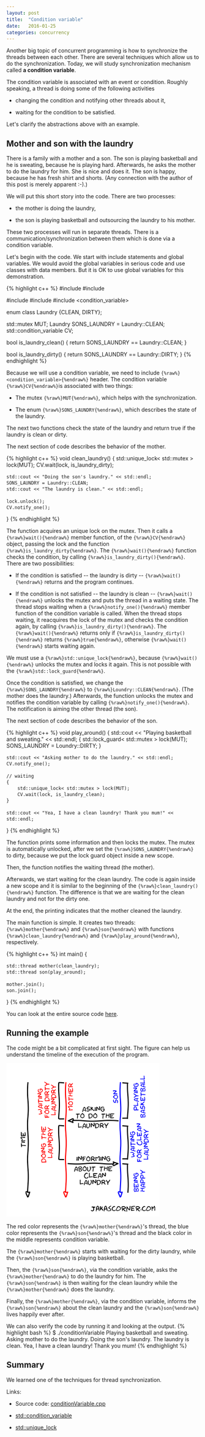 ```yaml
---
layout: post
title:  "Condition variable"
date:   2016-01-25
categories: concurrency
---
```


Another big topic of concurrent programming is how to synchronize the threads
between each other. There are several techniques which allow us to do the
synchronization. Today, we will study synchronization mechanism called **a
condition variable**.

The condition variable is associated with an event or condition. Roughly
speaking, a thread is doing some of the following activities

* changing the condition and notifying other threads about it,

* waiting for the condition to be satisfied. 

Let's clarify the abstractions above with an example. 

Mother and son with the laundry
-------------------------------

There is a family with a mother and a son. The son is playing basketball and he
is sweating, because he is playing hard. Afterwards, he asks the mother to do
the laundry for him. She is nice and does it. The son is happy, because he has
fresh shirt and shorts. (Any connection with the author of this post is merely
apparent :-).)

We will put this short story into the code. There are two processes:

* the mother is doing the laundry,

* the son is playing basketball and outsourcing the laundry to his mother.

These two processes will run in separate threads. There is a
communication/synchronization between them which is done via a condition
variable.

Let's begin with the code. We start with include statements and global
variables. We would avoid the global variables in serious code and use classes
with data members. But it is OK to use global variables for this demonstration.

{% highlight c++ %}
#include <iostream>
#include <string>

#include <thread>
#include <mutex>
#include <condition_variable>


enum class Laundry {CLEAN, DIRTY};

std::mutex MUT;
Laundry SONS_LAUNDRY = Laundry::CLEAN;
std::condition_variable CV;

bool is_laundry_clean()
{
    return SONS_LAUNDRY == Laundry::CLEAN;
}

bool is_laundry_dirty()
{
    return SONS_LAUNDRY == Laundry::DIRTY;
}
{% endhighlight %}

 Because we will use a condition variable, we need to include
`{%raw%}<condition_variable>{%endraw%}` header. The condition variable
`{%raw%}CV{%endraw%}`is associated with two things:

* The mutex `{%raw%}MUT{%endraw%}`, which helps with the synchronization.

* The enum `{%raw%}SONS_LAUNDRY{%endraw%}`, which describes the state of the
  laundry.

The next two functions check the state of the laundry and return true if the
laundry is clean or dirty.

The next section of code describes the behavior of the mother.

{% highlight c++ %}
void clean_laundry()
{
    std::unique_lock< std::mutex > lock(MUT);
    CV.wait(lock, is_laundry_dirty);
    
    std::cout << "Doing the son's laundry." << std::endl;
    SONS_LAUNDRY = Laundry::CLEAN;
    std::cout << "The laundry is clean." << std::endl;
    
    lock.unlock();
    CV.notify_one();
}
{% endhighlight %}

The function acquires an unique lock on the mutex. Then it calls a
`{%raw%}wait(){%endraw%}` member function, of the `{%raw%}CV{%endraw%}` object,
passing the lock and the function `{%raw%}is_laundry_dirty{%endraw%}`. The
`{%raw%}wait(){%endraw%}` function checks the condition, by calling 
`{%raw%}is_laundry_dirty(){%endraw%}`. There are two possibilities:

* If the condition is satisfied -- the laundry is dirty --
  `{%raw%}wait(){%endraw%}` returns and the program continues.

* If the condition is not satisfied -- the laundry is clean --
  `{%raw%}wait(){%endraw%}` unlocks the mutex and puts the thread in a waiting
  state. The thread stops waiting when a `{%raw%}notify_one(){%endraw%}` member
  function of the condition variable is called. When the thread stops waiting,
  it reacquires the lock of the mutex and checks the condition again, by calling
  `{%raw%}is_laundry_dirty(){%endraw%}`. The `{%raw%}wait(){%endraw%}` returns
  only if `{%raw%}is_laundry_dirty(){%endraw%}` returns `{%raw%}true{%endraw%}`,
  otherwise `{%raw%}wait(){%endraw%}` starts waiting again.

We must use a `{%raw%}std::unique_lock{%endraw%}`, because
  `{%raw%}wait(){%endraw%}` unlocks the mutex and locks it again. This is not
  possible with the `{%raw%}std::lock_guard{%endraw%}`.

Once the condition is satisfied, we change the `{%raw%}SONS_LAUNDRY{%endraw%}`
to `{%raw%}Loundry::CLEAN{%endraw%}`. (The mother does the laundry.) Afterwards,
the function unlocks the mutex and notifies the condition variable by calling
`{%raw%}notify_one(){%endraw%}`. The notification is aiming the other thread
(the son).

The next section of code describes the behavior of the son.

{% highlight c++ %}
void play_around()
{
    std::cout << "Playing basketball and sweating." << std::endl;
    {
        std::lock_guard< std::mutex > lock(MUT);
        SONS_LAUNDRY = Loundry::DIRTY;
    }
    
    std::cout << "Asking mother to do the laundry." << std::endl;
    CV.notify_one();
    
    // waiting 
    {
        std::unique_lock< std::mutex > lock(MUT);
        CV.wait(lock, is_laundry_clean);
    }
    
    std::cout << "Yea, I have a clean laundry! Thank you mum!" << std::endl;
}
{% endhighlight %}

The function prints some information and then locks the mutex. The mutex is
automatically unlocked, after we set the `{%raw%}SONS_LAUNDRY{%endraw%}` to
dirty, because we put the lock guard object inside a new scope. 

Then, the function notifies the waiting thread (the mother). 

Afterwards, we start waiting for the clean laundry. The code is again inside a
new scope and it is similar to the beginning of the
`{%raw%}clean_laundry(){%endraw%}` function. The difference is that we are
waiting for the clean laundry and not for the dirty one. 

At the end, the printing indicates that the mother cleaned the laundry.

The main function is simple. It creates two threads: `{%raw%}mother{%endraw%}`
and `{%raw%}son{%endraw%}` with functions `{%raw%}clean_laundry{%endraw%}` and
`{%raw%}play_around{%endraw%}`, respectively.

{% highlight c++ %}
int main()
{

    std::thread mother(clean_laundry);
    std::thread son(play_around);
    
    mother.join();
    son.join();
}
{% endhighlight %}

You can look at the entire source code
[here](https://github.com/jakaspeh/concurrency/blob/master/conditionVariable.cpp).


Running the example
-------------------

The code might be a bit complicated at first sight. The figure can help us
understand the timeline of the execution of the program.

![Condition variable with mother and son.](/pics/mother_son_condition_variable.png)

The red color represents the `{%raw%}mother{%endraw%}`'s thread, the blue color
represents the `{%raw%}son{%endraw%}`'s thread and the black color in the middle
represents condition variable. 

The `{%raw%}mother{%endraw%}` starts with waiting
for the dirty laundry, while the `{%raw%}son{%endraw%}` is playing
basketball. 

Then, the `{%raw%}son{%endraw%}`, via the condition variable, asks
the `{%raw%}mother{%endraw%}` to do the laundry for him. The
`{%raw%}son{%endraw%}` is then waiting for the clean laundry while the
`{%raw%}mother{%endraw%}` does the laundry. 

Finally, the `{%raw%}mother{%endraw%}`, via the condition variable, informs the
`{%raw%}son{%endraw%}` about the clean laundry and the `{%raw%}son{%endraw%}`
lives happily ever after.

We can also verify the code by running it and looking at the output.
{% highlight bash %}
$ ./conditionVariable
Playing basketball and sweating.
Asking mother to do the laundry.
Doing the son's laundry.
The laundry is clean.
Yea, I have a clean laundry! Thank you mum!
{% endhighlight %}

Summary
-------

We learned one of the techniques for thread synchronization. 

Links:

* Source code:
  [conditionVariable.cpp](https://github.com/jakaspeh/concurrency/blob/master/conditionVariable.cpp)

* [std::condition_variable](http://en.cppreference.com/w/cpp/thread/condition_variable)

* [std::unique_lock](http://en.cppreference.com/w/cpp/thread/unique_lock)


